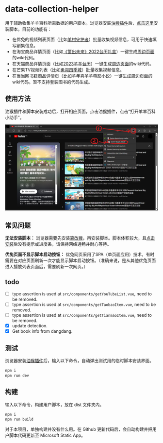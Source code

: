 # data-collection-helper

用于辅助收集羊羊百科所需数据的用户脚本。浏览器安装[油猴插件](https://www.tampermonkey.net)后，[点击这里](https://xyy-huijiwiki.github.io/data-collection-helper/index.user.js)安装脚本。目前的功能有：

- 在优兔的视频列表页面（比如[羊村守护者](https://www.youtube.com/playlist?list=PLCxAtDkpA3f-pJSUtq-gb27ndgVvrav2Z)）批量收集视频信息，可用于快速填写剧集信息。
- 在淘宝商品详情页面（比如[《筐出未来》2022台历礼盒](https://item.taobao.com/item.htm?id=666003448564)）一键生成[周边页面](https://xyy.huijiwiki.com/wiki/《筐出未来》2022台历礼盒)的wiki代码。
- 在天猫商品详情页面（比如[2023羊羊台历](https://detail.tmall.com/item.htm?id=695522923134)）一键生成[周边页面](https://xyy.huijiwiki.com/wiki/2023%E7%BE%8A%E7%BE%8A%E5%8F%B0%E5%8E%86)的wiki代码。
- 在芒果TV视频列表（比如[勇闯四季城](https://www.mgtv.com/h/508234.html)）批量收集视频信息。
- 在当当网书籍商品详情页（比如[羊年喜羊羊电影小说](http://product.dangdang.com/23636327.html)）一键生成周边页面的wiki代码。暂不支持套装图书的代码生成。

## 使用方法

油猴插件和脚本安装成功后，打开相应页面，点击油猴插件，点击“打开羊羊百科小助手”。

![guidance](guidance.jpg)

## 常见问题

**无法安装脚本：**
浏览器需要先安装[篡改猴](https://www.tampermonkey.net)，再安装脚本。脚本体积较大，且[点击安装](https://xyy-huijiwiki.github.io/data-collection-helper/index.user.js)后没有提示或进度条，请保持网络通畅并耐心等待。

**优兔页面不显示脚本启动按钮：**
优兔网页采用了SPA（单页面应用）技术，有时需要在对应页面刷新一次才能显示脚本启动按钮。（准确来说，是从其他优兔页面进入播放列表页面后，需要刷新一次网页。）

## todo

- [ ] type assertion is used at `src/components/getYouTubeList.vue`, need to be removed.
- [ ] type assertion is used at `src/components/getTaobaoItem.vue`, need to be removed.
- [ ] type assertion is used at `src/components/getTianmaoItem.vue`, need to be removed.
- [x] update detection.
- [x] Get book info from dangdang.

## 测试

浏览器安装[油猴插件](https://www.tampermonkey.net)后，输入以下命令，自动弹出测试用的临时脚本安装界面。

```cmd
npm i
npm run dev
```

## 构建

输入以下命令，构建用户脚本，放在 dist 文件夹内。

```cmd
npm i
npm run build
```

对于本项目，单独构建并没有什么用。在 Github 更新代码后，会自动构建并把用户脚本代码更新至 Microsoft Static App。

